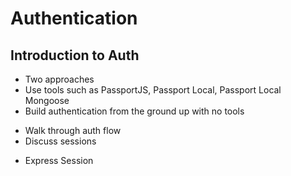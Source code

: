 # Authentication

## Introduction to Auth
- Two approaches
 - Use tools such as PassportJS, Passport Local, Passport Local Mongoose
 - Build authentication from the ground up with no tools
* Walk through auth flow
* Discuss sessions
 - Express Session
